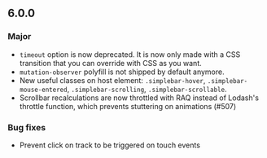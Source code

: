 ## 6.0.0

### Major

- `timeout` option is now deprecated. It is now only made with a CSS transition that you can override with CSS as you want.
- `mutation-observer` polyfill is not shipped by default anymore.
- New useful classes on host element:
  `.simplebar-hover`,
  `.simplebar-mouse-entered`,
  `.simplebar-scrolling`,
  `.simplebar-scrollable`.
- Scrollbar recalculations are now throttled with RAQ instead of Lodash's throttle function, which prevents stuttering on animations (#507)

### Bug fixes

- Prevent click on track to be triggered on touch events
